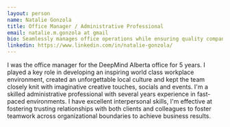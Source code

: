 ```yaml
---
layout: person
name: Natalie Gonzola
title: Office Manager / Administrative Professional
email: natalie.m.gonzola at gmail
bio: Seamlessly manages office operations while ensuring quality company culture and facilitating fun.
linkedin: https://www.linkedin.com/in/natalie-gonzola/
---
```


I was the office manager for the DeepMind Alberta office for 5 years.
I played a key role in developing an inspiring world class workplace environment, created an unforgettable local culture and kept the team closely knit with imaginative creative touches, socials and events.
I'm a skilled administrative professional with several years experience in fast-paced environments. I have excellent interpersonal skills, I'm effective at fostering trusting relationships with both clients and colleagues to foster teamwork across organizational boundaries to achieve business results.